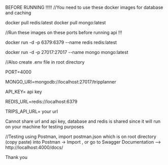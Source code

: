 BEFORE RUNNING !!!!!
//You need to use these docker images for database and caching

docker pull redis:latest
docker pull mongo:latest

//Run these images on these ports before running api !!! 

docker run -d -p 6379:6379 --name redis redis:latest

docker run -d -p 27017:27017 --name mongo mongo:latest


//Also create .env file in root directory 

PORT=4000

MONGO_URI=mongodb://localhost:27017/tripplanner

API_KEY= api key

REDIS_URL=redis://localhost:6379

TRIPS_API_URL= your url

Cannot share url and api key, database and redis is shared since it will run on your machine for testing purposes

//Testing using Postman, import postman.json which is on root directory (copy paste) into Postman -> Import , or go to Swagger Documentation  -->  http://localhost:4000/docs/  

Thank you
